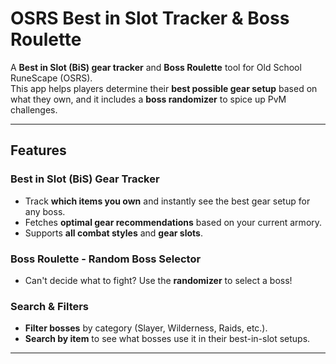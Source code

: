 # **OSRS Best in Slot Tracker & Boss Roulette** 
A **Best in Slot (BiS) gear tracker** and **Boss Roulette** tool for Old School RuneScape (OSRS).  
This app helps players determine their **best possible gear setup** based on what they own, and it includes a **boss randomizer** to spice up PvM challenges.  

---

## **Features**
### **Best in Slot (BiS) Gear Tracker**  
- Track **which items you own** and instantly see the best gear setup for any boss.  
- Fetches **optimal gear recommendations** based on your current armory.  
- Supports **all combat styles** and **gear slots**.  

### **Boss Roulette - Random Boss Selector**  
- Can't decide what to fight? Use the **randomizer** to select a boss!  

### **Search & Filters**  
- **Filter bosses** by category (Slayer, Wilderness, Raids, etc.).  
- **Search by item** to see what bosses use it in their best-in-slot setups.  

---

